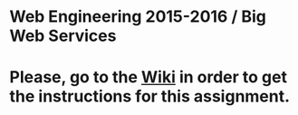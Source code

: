 # Web Engineering 2015-2016 / Big Web Services
# Please, go to the [Wiki](https://github.com/UNIZAR-30246-WebEngineering/big-ws/wiki) in order to get the instructions for this assignment.
